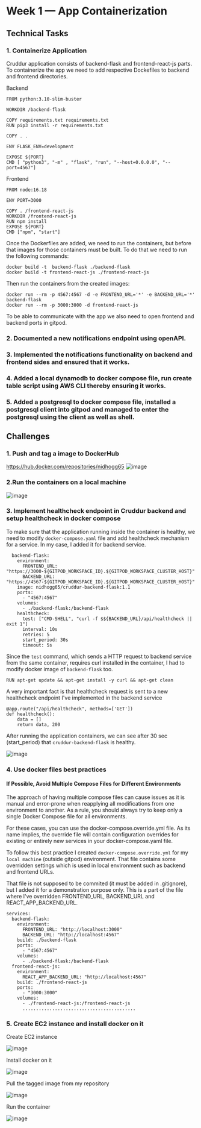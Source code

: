 # Week 1 — App Containerization

## Technical Tasks

### 1. Containerize Application
Cruddur application consists of backend-flask and frontend-react-js parts. To containerize the app we need to add respective Dockefiles to backend and frontend directories.

Backend

```
FROM python:3.10-slim-buster

WORKDIR /backend-flask

COPY requirements.txt requirements.txt
RUN pip3 install -r requirements.txt

COPY . .

ENV FLASK_ENV=development

EXPOSE ${PORT}
CMD [ "python3", "-m" , "flask", "run", "--host=0.0.0.0", "--port=4567"]
```

Frontend

```
FROM node:16.18

ENV PORT=3000

COPY . /frontend-react-js
WORKDIR /frontend-react-js
RUN npm install
EXPOSE ${PORT}
CMD ["npm", "start"]
```

Once the Dockerfiles are added, we need to run the containers, but before that images for those containers must be built.
To do that we need to run the following commands:

```
docker build -t  backend-flask ./backend-flask
docker build -t frontend-react-js ./frontend-react-js
```

Then run the containers from the created images:

```
docker run --rm -p 4567:4567 -d -e FRONTEND_URL='*' -e BACKEND_URL='*' backend-flask
docker run --rm -p 3000:3000 -d frontend-react-js
```

To be able to communicate with the app we also need to open frontend and backend ports in gitpod.


### 2. Documented a new notifications endpoint using openAPI.
### 3. Implemented the notifications functionality on backend and frontend sides and ensured that it works.
### 4. Added a local dynamodb to docker compose file, run create table script using AWS CLI thereby ensuring it works.
### 5. Added a postgresql to docker compose file, installed a postgresql client into gitpod and managed to enter the postgresql using the client as well as shell. 

## Challenges

### 1. Push and tag a image to DockerHub
https://hub.docker.com/repositories/nidhogg65
![image](https://user-images.githubusercontent.com/25799157/220741412-052f83b7-b832-4b67-8a6b-1269d7de05aa.png)

### 2.Run the containers on a local machine
![image](https://user-images.githubusercontent.com/25799157/220694440-e4e70196-acff-4817-a40f-b429e78dbd4c.png)

### 3. Implement healthcheck endpoint in Cruddur backend and setup healthcheck in docker compose
To make sure that the application running inside the container is healthy, we need to modify `docker-compose.yaml` file and add healthcheck mechanism for a service.
In my case, I added it for backend service.

```
  backend-flask:
    environment:
      FRONTEND_URL: "https://3000-${GITPOD_WORKSPACE_ID}.${GITPOD_WORKSPACE_CLUSTER_HOST}"
      BACKEND_URL: "https://4567-${GITPOD_WORKSPACE_ID}.${GITPOD_WORKSPACE_CLUSTER_HOST}"
    image: nidhogg65/cruddur-backend-flask:1.1
    ports:
      - "4567:4567"
    volumes:
      - ./backend-flask:/backend-flask
    healthcheck:
      test: ["CMD-SHELL", "curl -f $${BACKEND_URL}/api/healthcheck || exit 1"]
      interval: 10s
      retries: 5
      start_period: 30s
      timeout: 5s
```

Since the `test` command, which sends a HTTP request to backend service from the same container, requires curl installed in the container, I had to modify docker image of `backend-flask` too.

```
RUN apt-get update && apt-get install -y curl && apt-get clean
```
A very important fact is that healthcheck request is sent to a new healthcheck endpoint I've implemented in the backend service

```
@app.route("/api/healthcheck", methods=['GET'])
def healthcheck():
    data = []
    return data, 200
```

After running the application containers, we can see after 30 sec (start_period) that `cruddur-backend-flask` is healthy.

![image](https://user-images.githubusercontent.com/25799157/221034332-68502ce5-c184-4370-ac28-0df9ef3df99a.png)

### 4. Use docker files best practices 

#### If Possible, Avoid Multiple Compose Files for Different Environments
The approach of having multiple compose files can cause issues as it is manual and error-prone when reapplying all modifications from one environment to another.
As a rule, you should always try to keep only a single Docker Compose file for all environments.

For these cases, you can use the docker-compose.override.yml file. As its name implies, the override file will contain configuration overrides for existing or entirely new services in your docker-compose.yaml file.

To follow this best practice I created `docker-compose.override.yml` for my `local machine` (outside gitpod) environment.
That file contains some overridden settings which is used in local environment such as backend and frontend URLs.

That file is not supposed to be commited (it must be added in .gitignore), but I added it for a demonstration purpose only. This is a part of the file where I've overridden FRONTEND_URL, BACKEND_URL and REACT_APP_BACKEND_URL.
```version: "3.8"
services:
  backend-flask:
    environment:
      FRONTEND_URL: "http://localhost:3000"
      BACKEND_URL: "http://localhost:4567"
    build: ./backend-flask
    ports:
      - "4567:4567"
    volumes:
      - ./backend-flask:/backend-flask
  frontend-react-js:
    environment:
      REACT_APP_BACKEND_URL: "http://localhost:4567"
    build: ./frontend-react-js
    ports:
      - "3000:3000"
    volumes:
      - ./frontend-react-js:/frontend-react-js
      ..........................................
```

### 5. Create EC2 instance and install docker on it
Create EC2 instance

![image](https://user-images.githubusercontent.com/25799157/221187537-0129fcc9-a9b4-4c70-93ed-932e3a877771.png)

Install docker on it

![image](https://user-images.githubusercontent.com/25799157/221182168-b29f6596-11cc-41ba-ac3e-b5aa43d3b8be.png)

Pull the tagged image from my repository

![image](https://user-images.githubusercontent.com/25799157/221182679-c14d87ef-b6c1-4827-94c3-a433ca123c60.png)

Run the container 

![image](https://user-images.githubusercontent.com/25799157/221186975-4c14dba3-05fd-47de-a0e5-c92d51102d2e.png)

 


